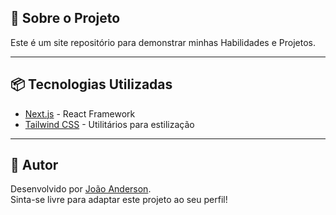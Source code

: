 ## 📄 Sobre o Projeto

Este é um site repositório para demonstrar minhas Habilidades e Projetos.

---

## 📦 Tecnologias Utilizadas

- [Next.js](https://nextjs.org/) - React Framework
- [Tailwind CSS](https://tailwindcss.com/) - Utilitários para estilização

---

## 👤 Autor

Desenvolvido por [João Anderson](https://github.com/badpccc).  
Sinta-se livre para adaptar este projeto ao seu perfil!
